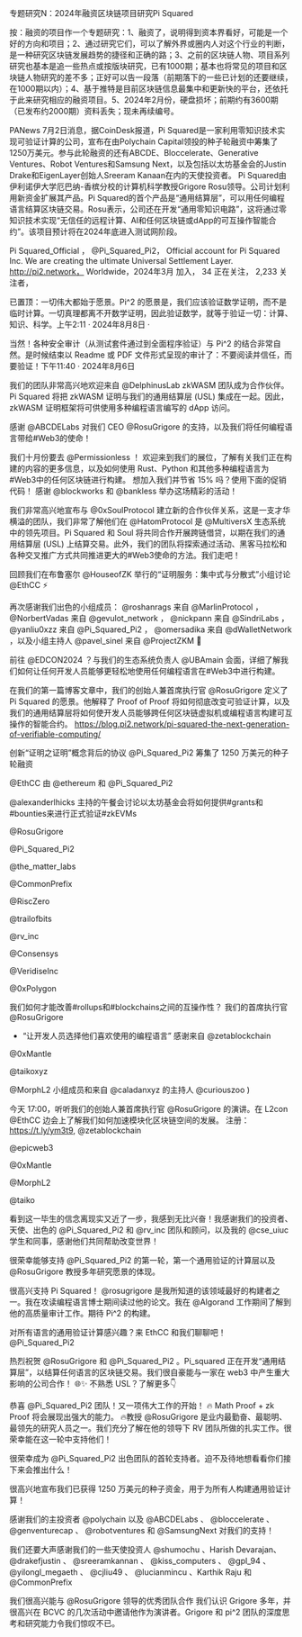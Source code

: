 专题研究N：2024年融资区块链项目研究Pi Squared

按：融资的项目作一个专题研究：1、融资了，说明得到资本界看好，可能是一个好的方向和项目；2、通过研究它们，可以了解外界或圈内人对这个行业的判断，是一种研究区块链发展趋势的捷径和正确的路；3、之前的区块链人物、项目系列研究也基本是追一些热点或按版块研究，已有1000期；基本也将常见的项目和区块链人物研究的差不多；正好可以告一段落（前期落下的一些已计划的还要继续，在1000期以内）；4、基于推特是目前区块链信息最集中和更新快的平台，还依托于此来研究相应的融资项目。5、2024年2月份，硬盘损坏；前期约有3600期（已发布约2000期）资料丢失；现未再续编号。

PANews 7月2日消息，据CoinDesk报道，Pi Squared是一家利用零知识技术实现可验证计算的公司，宣布在由Polychain Capital领投的种子轮融资中筹集了1250万美元。参与此轮融资的还有ABCDE、Bloccelerate、Generative Ventures、Robot Ventures和Samsung Next，以及包括以太坊基金会的Justin Drake和EigenLayer创始人Sreeram Kanaan在内的天使投资者。
Pi Squared由伊利诺伊大学厄巴纳-香槟分校的计算机科学教授Grigore Rosu领导。公司计划利用新资金扩展其产品。Pi Squared的首个产品是“通用结算层”，可以用任何编程语言结算区块链交易。Rosu表示，公司还在开发“通用零知识电路”，这将通过零知识技术实现“无信任的远程计算、AI和任何区块链或dApp的可互操作智能合约”。该项目预计将在2024年底进入测试网阶段。

Pi Squared_Official
，
@Pi_Squared_Pi2，
Official account for Pi Squared Inc.  We are creating the ultimate Universal Settlement Layer.   http://pi2.network，
Worldwide，2024年3月 加入，
34 正在关注，
2,233 关注者，



已置顶：一切伟大都始于愿景。Pi^2 的愿景是，我们应该验证数学证明，而不是临时计算。一切真理都离不开数学证明，因此验证数学，就等于验证一切：计算、知识、科学。上午2:11 · 2024年8月8日
·

当然！各种安全审计（从测试套件通过到全面程序验证）与 Pi^2 的结合非常自然。是时候结束以 Readme 或 PDF 文件形式呈现的审计了：不要阅读并信任，而要验证！下午11:40 · 2024年8月6日

我们的团队非常高兴地欢迎来自
@DelphinusLab
 zkWASM 团队成为合作伙伴。
Pi Squared 将把 zkWASM 证明与我们的通用结算层 (USL) 集成在一起。因此，zkWASM 证明框架将可供使用多种编程语言编写的 dApp 访问。

感谢
@ABCDELabs
对我们 CEO 
@RosuGrigore
的支持，以及我们将任何编程语言带给#Web3的使命！

我们十月份要去
@Permissionless
 ！
欢迎来到我们的展位，了解有关我们正在构建的内容的更多信息，以及如何使用 Rust、Python 和其他多种编程语言为#Web3中的任何区块链进行构建。
想加入我们并节省 15% 吗？使用下面的促销代码！
感谢
@blockworks
和
@bankless
举办这场精彩的活动！

我们非常高兴地宣布与
@0xSoulProtocol
建立新的合作伙伴关系，这是一支才华横溢的团队，我们非常了解他们在
@HatomProtocol
是
@MultiversX
生态系统中的领先项目。Pi Squared 和 Soul 将共同合作开展跨链借贷，以期在我们的通用结算层 (USL) 上结算交易。此外，我们的团队将探索通过活动、黑客马拉松和各种交叉推广方式共同推进更大的#Web3使命的方法。我们走吧！

回顾我们在布鲁塞尔
@HouseofZK
举行的“证明服务：集中式与分散式”小组讨论
@EthCC
⚡️

再次感谢我们出色的小组成员：
@roshanrags
来自
@MarlinProtocol
 ， 
@NorbertVadas
来自
@gevulot_network
 ， 
@nickpann
来自
@SindriLabs
 ， 
@yanliu0xzz
来自
@Pi_Squared_Pi2
 ， 
@omersadika
来自
@dWalletNetwork
 ，以及小组主持人
@pavel_sinel
来自
@ProjectZKM
 🤝

前往
@EDCON2024
 ？与我们的生态系统负责人
@UBAmain
会面，详细了解我们如何让任何开发人员能够更轻松地使用任何编程语言在#Web3中进行构建。

在我们的第一篇博客文章中，我们的创始人兼首席执行官
@RosuGrigore
定义了 Pi Squared 的愿景。他解释了 Proof of Proof 将如何彻底改变可验证计算，以及我们的通用结算层将如何使开发人员能够跨任何区块链虚拟机或编程语言构建可互操作的智能合约。
https://blog.pi2.network/pi-squared-the-next-generation-of-verifiable-computing/

创新“证明之证明”概念背后的协议
@Pi_Squared_Pi2
筹集了 1250 万美元的种子轮融资


@EthCC
由
@ethereum
和
@Pi_Squared_Pi2
 

@alexanderlhicks
主持的午餐会讨论以太坊基金会将如何提供#grants和#bounties来进行正式验证#zkEVMs

@RosuGrigore
 
@Pi_Squared_Pi2
 
@the_matter_labs
 
@CommonPrefix
 
@RiscZero
 
@trailofbits
 
@rv_inc
 
@Consensys
 
@VeridiseInc
 
@0xPolygon

我们如何才能改善#rollups和#blockchains之间的互操作性？
我们的首席执行官
@RosuGrigore
 - “让开发人员选择他们喜欢使用的编程语言”
感谢来自
@zetablockchain
 
@0xMantle
 
@taikoxyz
 
@MorphL2
小组成员和来自
@caladanxyz
的主持人
@curiouszoo
 )

今天 17:00，听听我们的创始人兼首席执行官
@RosuGrigore
的演讲。在 L2con 
@EthCC
边会上了解我们如何加速模块化区块链空间的发展。
注册： https://t.ly/ym3t9,
@zetablockchain
 
@epicweb3
 
@0xMantle
 
@MorphL2
 
@taiko

看到这一毕生的信念离现实又近了一步，我感到无比兴奋！我感谢我们的投资者、天使、出色的
@Pi_Squared_Pi2
和
@rv_inc
团队和顾问，以及我的
@cse_uiuc
学生和同事，感谢他们共同帮助改变世界！

很荣幸能够支持
@Pi_Squared_Pi2
的第一轮，第一个通用验证的计算层以及
@RosuGrigore
教授多年研究愿景的体现。

很高兴支持 Pi Squared！ 
@rosugrigore
是我所知道的该领域最好的构建者之一。我在攻读编程语言博士期间读过他的论文。我在
@Algorand
工作期间了解到他的高质量审计工作。期待 Pi^2 的构建。

对所有语言的通用验证计算感兴趣？来 EthCC 和我们聊聊吧！ 
@Pi_Squared_Pi2

热烈祝贺
@RosuGrigore
和
@Pi_Squared_Pi2
 。Pi_squared 正在开发“通用结算层”，以结算任何语言的区块链交易。我们很自豪能与一家在 web3 中产生重大影响的公司合作！ 🌐✨
不熟悉 USL？了解更多👇

恭喜
@Pi_Squared_Pi2
团队！又一项伟大工作的开始！ 🔥
Math Proof + zk Proof 将会展现出强大的能力。 🔥教授
@RosuGrigore
是业内最勤奋、最聪明、最领先的研究人员之一。我们充分了解在他的领导下 RV 团队所做的扎实工作。很荣幸能在这一轮中支持他们！ 

很荣幸成为
@Pi_Squared_Pi2
出色团队的首轮支持者。迫不及待地想看看你们接下来会推出什么！

很高兴地宣布我们已获得 1250 万美元的种子资金，用于为所有人构建通用验证计算！

感谢我们的主投资者
@polychain
以及
@ABCDELabs
 、 
@bloccelerate
 、 
@genventurecap
 、 
@robotventures
和
@SamsungNext
对我们的支持！

我们还要大声感谢我们的一些天使投资人
@shumochu
 、Harish Devarajan、 
@drakefjustin
 、 
@sreeramkannan
 、 
@kiss_computers
 、 
@gpl_94
 、 
@yilongl_megaeth
 、 
@cjliu49
 、 
@lucianmincu
 、Karthik Raju 和
@CommonPrefix

我们很高兴能与
@RosuGrigore
领导的优秀团队合作
我们认识 Grigore 多年，并很高兴在 BCVC 的几次活动中邀请他作为演讲者。Grigore 和 pi^2 团队的深度思考和研究能力令我们惊叹不已。